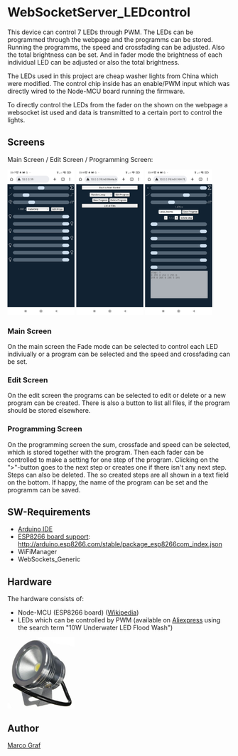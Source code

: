 # WebSocketServer_LEDcontrol
This device can control 7 LEDs through PWM. The LEDs can be programmed
through the webpage and the programms can be stored. Running the programms,
the speed and crossfading can be adjusted. Also the total brightness can be
set. And in fader mode the brightness of each individual LED can be
adjusted or also the total brightness.

The LEDs used in this project are cheap washer lights from China which
were modified. The control chip inside has an enable/PWM input which was
directly wired to the Node-MCU board running the firmware.

To directly control the LEDs from the fader on the shown on the webpage
a websocket ist used and data is transmitted to a certain port to control the
lights.

## Screens
Main Screen / Edit Screen / Programming Screen:

<img src="doc/main_screen.jpg" alt="Main Screen" width="30%"/> 
<img src="doc/edit_screen.jpg" alt="Edit Screen" width="30%"/> 
<img src="doc/programming_screen.jpg" alt="Programming Screen" width="30%"/>

### Main Screen
On the main screen the Fade mode can be selected to control each LED indiviually
or a program can be selected and the speed and crossfading can be set.

### Edit Screen
On the edit screen the programs can be selected to edit or delete or a new 
program can be created. There is also a button to list all files, if the
program should be stored elsewhere.

### Programming Screen
On the programming screen the sum, crossfade and speed can be selected, which
is stored together with the program. Then each fader can be controlled to
make a setting for one step of the program. Clicking on the ">"-button goes to
the next step or creates one if there isn't any next step. Steps can also be
deleted. The so created steps are all shown in a text field on the bottom. If
happy, the name of the program can be set and the programm can be saved.

## SW-Requirements
* [Arduino IDE](https://www.arduino.cc/en/main/software)
* [ESP8266 board support](https://github.com/arduino/Arduino/wiki/Unofficial-list-of-3rd-party-boards-support-urls): http://arduino.esp8266.com/stable/package_esp8266com_index.json
* WiFiManager
* WebSockets_Generic

## Hardware
The hardware consists of:
* Node-MCU (ESP8266 board) ([Wikipedia](https://de.wikipedia.org/wiki/NodeMCU))
* LEDs which can be controlled by PWM (available on [Aliexpress](https://www.aliexpress.com) using the search term "10W Underwater LED Flood Wash")
<img src="doc/LED.jpg" alt="LED wash light" width="30%"/>

## Author
[Marco Graf](https://github.com/grafmar)

